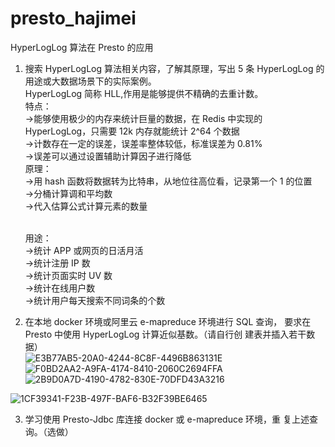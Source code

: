# presto_hajimei

HyperLogLog 算法在 Presto 的应用<br/>

1. 搜索 HyperLogLog 算法相关内容，了解其原理，写出 5 条
   HyperLogLog 的用途或大数据场景下的实际案例。<br/>
   HyperLogLog 简称 HLL,作用是能够提供不精确的去重计数。<br/>
   特点：<br/>
   ->能够使用极少的内存来统计巨量的数据，在 Redis 中实现的 HyperLogLog，只需要 12k 内存就能统计 2^64 个数据<br/>
   ->计数存在一定的误差，误差率整体较低，标准误差为 0.81%<br/>
   ->误差可以通过设置辅助计算因子进行降低<br/>
   原理：<br/>
   ->用 hash 函数将数据转为比特串，从地位往高位看，记录第一个 1 的位置<br/>
   ->分桶计算调和平均数<br/>
   ->代入估算公式计算元素的数量<br/>
   <br/>

   用途：<br/>
   ->统计 APP 或网页的日活月活<br/>
   ->统计注册 IP 数<br/>
   ->统计页面实时 UV 数<br/>
   ->统计在线用户数<br/>
   ->统计用户每天搜索不同词条的个数<br/>

2. 在本地 docker 环境或阿里云 e-mapreduce 环境进行 SQL 查询，
   要求在 Presto 中使用 HyperLogLog 计算近似基数。（请自行创
   建表并插入若干数据）<br/>
   ![E3B77AB5-20A0-4244-8C8F-4496B863131E](https://user-images.githubusercontent.com/11592423/136693286-899e65f0-f661-4f87-b1e8-ba9e5c5d209b.png)
![F0BD2AA2-A9FA-4174-8410-2060C2694FFA](https://user-images.githubusercontent.com/11592423/136693314-0cf0ebf0-9924-46bb-b31e-93bfdf7994e6.png)
![2B9D0A7D-4190-4782-830E-70DFD43A3216](https://user-images.githubusercontent.com/11592423/136693515-a356257e-7389-4db2-b2f6-ea37f7af67fb.png)

![1CF39341-F23B-497F-BAF6-B32F39BE6465](https://user-images.githubusercontent.com/11592423/136693417-efd1ce2d-1ff4-4fca-bb75-c99d1a85258a.png)

3. 学习使用 Presto-Jdbc 库连接 docker 或 e-mapreduce 环境，重
   复上述查询。（选做）<br/>
